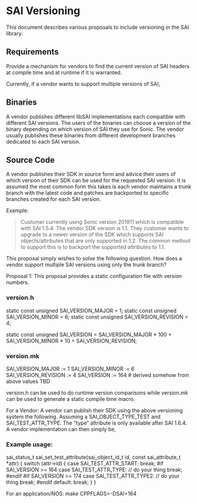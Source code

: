 SAI Versioning 
==============

This document describes various proposals to include versioning in the SAI library. 

## Requirements
Provide a mechanism for vendors to find the current version of SAI headers at compile time and at runtime if it is warranted. 

Currently, if a vendor wants to support multiple versions of SAI, 

## Binaries 
A vendor publishes different libSAI implementations each compatible with different SAI versions. The users of the binaries can choose a version of the binary depending on which version of SAI they use for Sonic. The vendor usually publishes these binaries from different development branches dedicated to each SAI version. 

## Source Code 
A vendor publishes their SDK in source form and advice their users of which version of their SDK can be used for the requested SAI version. It is assumed the most common form this takes is each vendor maintains a trunk branch with the latest code and patches are backported to specific branches created for each SAI version. 

Example: 
> Customer currently using Sonic version 201911 which is compatible with SAI 1.5.4. The vendor SDK version is 1.1. They customer wants to upgrade to a newer version of the SDK which supports SAI objects/attributes that are only supported in 1.2. The common method to support this is to backport the supported attributes to 1.1.  

This proposal simply wishes to solve the following question. 
How does a vendor support multiple SAI versions using only the trunk branch? 

Proposal 1: 
This proposal provides a static configuration file with version numbers. 
 
### version.h 
static const unsigned SAI_VERSION_MAJOR = 1; 
static const unsigned SAI_VERSION_MINOR = 6; 
static const unsigned SAI_VERSION_REVISION = 4; 

static const unsigned SAI_VERSION = SAI_VERSION_MAJOR * 100 + 
                                    SAI_VERSION_MINOR * 10 + 
                                    SAI_VERSION_REVISION; 

### version.mk 
SAI_VERSION_MAJOR := 1 
SAI_VERSION_MINOR := 6 
SAI_VERSION_REVISION := 4 
SAI_VERSION := 164 # derived somehow from above values TBD 

version.h can be used to do runtime version comparisons while version.mk can be used to generate a static compile time macro. 

For a Vendor: 
A vendor can publish their SDK using the above versioning system the following. 
Assuming a SAI_OBJECT_TYPE_TEST and SAI_TEST_ATTR_TYPE. The “type” attribute is only available after SAI 1.6.4. A vendor implementation can then simply be, 

### Example usage:
sai_status_t sai_set_test_attribute(sai_object_id_t id, 
                                    const sai_attribute_t *attr) { 
    switch (attr->id) { 
        case SAI_TEST_ATTR_START: 
            break; 
#if SAI_VERSION >= 164 
        case SAI_TEST_ATTR_TYPE: 
            // do your thing 
            break; 
#endif 
#if SAI_VERSION >= 174 
        case SAI_TEST_ATTR_TYPE2: 
            // do your thing 
            break; 
#endif 
        default: 
            break; 
    } 
} 

For an application/NOS: 
make CPPFLAGS=-DSAI=164 
